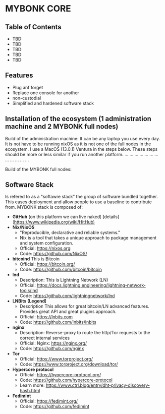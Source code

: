 # MYBONK CORE


## Table of Contents

  - TBD
  - TBD
  -   TBD
  -   TBD
  - TBD

## Features

* Plug anf forget
* Replace one console for another
* non-custodial
* Simplified and hardened software stack

## Installation of the ecosystem (1 administration machine and 2 MYBONK full nodes)
Build of the administration machine: 
It can be any laptop you use every day. It is not have to be running nixOS as it is not one of the full nodes in the ecosystem. 
I use a MacOS (13.0.1) Ventura in the steps below. These steps should be more or less similar if you run another platform.
... ... ...
... ... ...
... ... ...
... ... ...

Build of the MYBONK full nodes:




## Software Stack

Is refered to as a "softawre stack" the group of software bundled together. This eases deployment and allow people to use a baseline to contribute from.
MYBONK stack is composed of:

- **GitHub** (on this platform we can live naked) [details](<https://www.wikipedia.org/wiki/HitHub)>
- **Nix/NixOS**
  - "Reproducible, declarative and reliable systems."
  - Nix is a tool that takes a unique approach to package management and system configuration.
  - Official: https://nixos.org
  - Code: https://github.com/NixOS/
- **bitcoind**
This is Bitcoin
  - Official: https://bitcoin.org/
  - Code: https://github.com/bitcoin/bitcoin
- **lnd**
  - Description: This is Lightning Network (LN)
  - Official:  https://docs.lightning.engineering/lightning-network-tools/lnd
  - Code: https://github.com/lightningnetwork/lnd
- **LNBits (Legend)**
  - Description This allows for great bitcoin/LN advanced features. Provides great API and great plugins approach.
  - Official: https://lnbits.com
  - Code: https://github.com/lnbits/lnbits
- **nginx**
  - Description: Reverse-proxy to route the http/Tor requests to the correct internal services
  - Official: Nginx: https://nginx.org/
  - Code: https://github.com/nginx
- **Tor**
  - Official: https://www.torproject.org/
  - Code: https://www.torproject.org/download/tor/
- **Hypercore protocol**
  - Official: https://hypercore-protocol.org/
  - Code: https://github.com/hypercore-protocol
  - Learn more: https://www.ctrl.blog/entry/dht-privacy-discovery-hash.html
- **Fedimint**
  - Official: https://fedimint.org/ 
  - Code: https://github.com/fedimint

